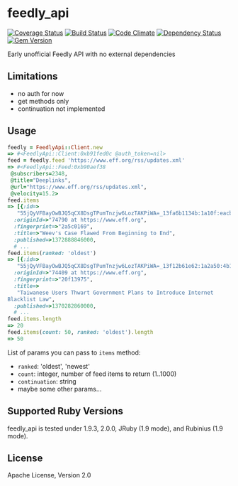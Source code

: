 feedly_api
==========
[![Coverage Status](https://coveralls.io/repos/Myuzu/feedly_api/badge.png)](https://coveralls.io/r/Myuzu/feedly_api) [![Build Status](https://travis-ci.org/Myuzu/feedly_api.png?branch=master)](https://travis-ci.org/Myuzu/feedly_api) [![Code Climate](https://codeclimate.com/github/Myuzu/feedly_api.png)](https://codeclimate.com/github/Myuzu/feedly_api) [![Dependency Status](https://gemnasium.com/Myuzu/feedly_api.png)](https://gemnasium.com/Myuzu/feedly_api) [![Gem Version](https://badge.fury.io/rb/feedly_api.png)](http://badge.fury.io/rb/feedly_api)

Early unofficial Feedly API with no external dependencies

## Limitations
* no auth for now
* get methods only
* continuation not implemented

## Usage

```ruby
feedly = FeedlyApi::Client.new 
=> #<FeedlyApi::Client:0xb91fed0c @auth_token=nil>
feed = feedly.feed 'https://www.eff.org/rss/updates.xml'
=> #<FeedlyApi::Feed:0xb90aef38
 @subscribers=2348,
 @title="Deeplinks",
 @url="https://www.eff.org/rss/updates.xml",
 @velocity=15.2>
feed.items
=> [{:id=>
   "55jQyVFBayOwBJQ5qCX8DsgTPumTnzjw6LozTAKPiWA=_13fa6b1134b:1a10f:eacbe387",
  :originId=>"74790 at https://www.eff.org",
  :fingerprint=>"2a5c0169",
  :title=>"Weev's Case Flawed From Beginning to End",
  :published=>1372888846000, 
  # ...
feed.items(ranked: 'oldest')
=> [{:id=>
   "55jQyVFBayOwBJQ5qCX8DsgTPumTnzjw6LozTAKPiWA=_13f12b61e62:1a2a50:4b1c86ed",
  :originId=>"74409 at https://www.eff.org",
  :fingerprint=>"20f13975",
  :title=>
   "Taiwanese Users Thwart Government Plans to Introduce Internet
Blacklist Law",
  :published=>1370282860000,
  # ...
feed.items.length
=> 20
feed.items(count: 50, ranked: 'oldest').length
=> 50
```

List of params you can pass to `items` method:
* `ranked`: 'oldest', 'newest'
* `count`: integer, number of feed items to return (1..1000)
* `continuation`: string
* maybe some other params...

## Supported Ruby Versions

feedly_api is tested under 1.9.3, 2.0.0, JRuby (1.9 mode), and Rubinius (1.9 mode).

## License

Apache License, Version 2.0
